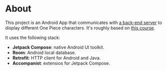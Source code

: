 # About
This project is an Android App that communicates with [a back-end server](https://github.com/SamGarciaIGF/OnePieceServer) to display different One Piece characters. It's roughly based on [this course](https://www.udemy.com/course/build-modern-android-app-with-rest-api-and-ktor-server).

It uses the following stack:

 - **Jetpack Compose**: native Android UI toolkit.
 - **Room**: Android local database.
 - **Retrofit**: HTTP client for Android and Java.
 - **Accompanist**: extensios for Jetpack Compose.

